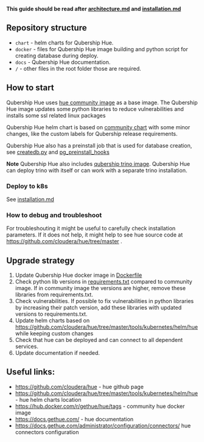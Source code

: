 **This guide should be read after [architecture.md](/docs/public/architecture.md) and [installation.md](/docs/public/installation.md)**

## Repository structure

* `chart` - helm charts for Qubership Hue.
* `docker` - files for Qubership Hue image building and python script for creating database during deploy.
* `docs` - Qubership Hue documentation.
* `/` - other files in the root folder those are required.

## How to start

Qubership Hue uses [hue community image](https://hub.docker.com/r/gethue/hue/tags) as a base image. The Qubership Hue image updates some python libraries to reduce vulnerabilities and installs some ssl related linux packages

Qubership Hue helm chart is based on [community chart](https://github.com/cloudera/hue/tree/master/tools/kubernetes/helm/hue) with some minor changes, like the custom labels for Qubership release requirements.

Qubership Hue also has a preinstall job that is used for database creation, see [createdb.py](/hue_docker/createdb.py) and [pg_preinstall_hooks](/helm/hue/templates/pg_preinstall_hooks)

**Note** Qubership Hue also includes [qubership trino image](https://github.com/Netcracker/qubership-trino). Qubership Hue can deploy trino with itself or can work with a separate trino installation.


### Deploy to k8s

See [installation.md](/docs/public/installation.md)

### How to debug and troubleshoot

For troubleshouting it might be useful to carefully check installation parameters. If it does not help, it might help to see hue source code at https://github.com/cloudera/hue/tree/master .

## Upgrade strategy

1) Update Qubership Hue docker image in [Dockerfile](/hue_docker/Dockerfile)
2) Check python lib versions in [requirements.txt](/hue_docker/requrements.txt) compared to community image. If in community image the versions are higher, remove these libraries from requirements.txt.
3) Check vulnerabilities. If possible to fix vulnerabilities in python libraries by increasing their patch version, add these libraries with updated versions to requirements.txt.
4) Update helm charts based on https://github.com/cloudera/hue/tree/master/tools/kubernetes/helm/hue while keeping custom changes
5) Check that hue can be deployed and can connect to all dependent services.
6) Update documentation if needed.

## Useful links:

* https://github.com/cloudera/hue - hue github page
* https://github.com/cloudera/hue/tree/master/tools/kubernetes/helm/hue - hue helm charts location
* https://hub.docker.com/r/gethue/hue/tags - community hue docker image
* https://docs.gethue.com/ - hue documentation
* https://docs.gethue.com/administrator/configuration/connectors/ hue connectors configuration
